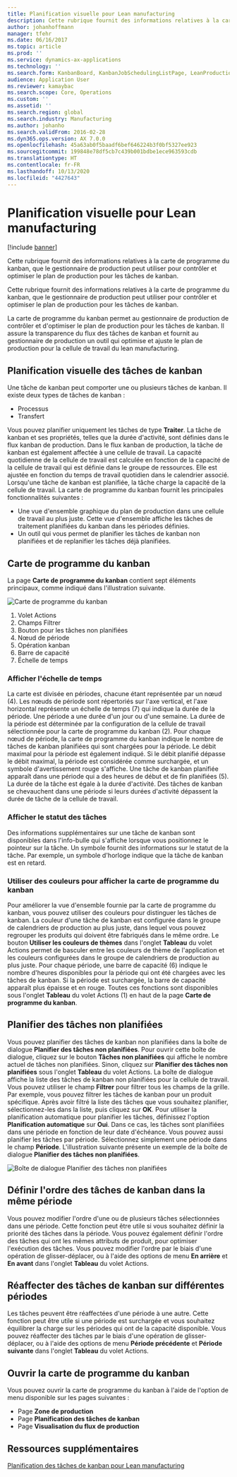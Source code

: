 ```yaml
---
title: Planification visuelle pour Lean manufacturing
description: Cette rubrique fournit des informations relatives à la carte de programme du kanban, que le gestionnaire de production peut utiliser pour contrôler et optimiser le plan de production pour les tâches de kanban.
author: johanhoffmann
manager: tfehr
ms.date: 06/16/2017
ms.topic: article
ms.prod: ''
ms.service: dynamics-ax-applications
ms.technology: ''
ms.search.form: KanbanBoard, KanbanJobSchedulingListPage, LeanProductionFlowVisualization, KanbanBoardUnplannedJobs
audience: Application User
ms.reviewer: kamaybac
ms.search.scope: Core, Operations
ms.custom: ''
ms.assetid: ''
ms.search.region: global
ms.search.industry: Manufacturing
ms.author: johanho
ms.search.validFrom: 2016-02-28
ms.dyn365.ops.version: AX 7.0.0
ms.openlocfilehash: 45a63ab0f5baadf6bef646224b3f0bf5327ee923
ms.sourcegitcommit: 199848e78df5cb7c439b001bdbe1ece963593cdb
ms.translationtype: HT
ms.contentlocale: fr-FR
ms.lasthandoff: 10/13/2020
ms.locfileid: "4427643"
---
```

# <a name="visual-scheduling-for-lean-manufacturing"></a>Planification visuelle pour Lean manufacturing

[!include [banner](../includes/banner.md)]

Cette rubrique fournit des informations relatives à la carte de programme du kanban, que le gestionnaire de production peut utiliser pour contrôler et optimiser le plan de production pour les tâches de kanban.

Cette rubrique fournit des informations relatives à la carte de programme du kanban, que le gestionnaire de production peut utiliser pour contrôler et optimiser le plan de production pour les tâches de kanban.

La carte de programme du kanban permet au gestionnaire de production de contrôler et d'optimiser le plan de production pour les tâches de kanban. Il assure la transparence du flux des tâches de kanban et fournit au gestionnaire de production un outil qui optimise et ajuste le plan de production pour la cellule de travail du lean manufacturing.

## <a name="visual-scheduling-of-kanban-jobs"></a>Planification visuelle des tâches de kanban
Une tâche de kanban peut comporter une ou plusieurs tâches de kanban. Il existe deux types de tâches de kanban :

-   Processus
-   Transfert

Vous pouvez planifier uniquement les tâches de type **Traiter**. La tâche de kanban et ses propriétés, telles que la durée d'activité, sont définies dans le flux kanban de production. Dans le flux kanban de production, la tâche de kanban est également affectée à une cellule de travail. La capacité quotidienne de la cellule de travail est calculée en fonction de la capacité de la cellule de travail qui est définie dans le groupe de ressources. Elle est ajustée en fonction du temps de travail quotidien dans le calendrier associé. Lorsqu'une tâche de kanban est planifiée, la tâche charge la capacité de la cellule de travail. La carte de programme du kanban fournit les principales fonctionnalités suivantes :

-   Une vue d'ensemble graphique du plan de production dans une cellule de travail au plus juste. Cette vue d'ensemble affiche les tâches de traitement planifiées du kanban dans les périodes définies.
-   Un outil qui vous permet de planifier les tâches de kanban non planifiées et de replanifier les tâches déjà planifiées.

## <a name="kanban-schedule-board"></a>Carte de programme du kanban
La page **Carte de programme du kanban** contient sept éléments principaux, comme indiqué dans l'illustration suivante. 

![Carte de programme du kanban](./media/kanban-schedule-board-1024x554.png)
1.  Volet Actions
2.  Champs Filtrer
3.  Bouton pour les tâches non planifiées
4.  Nœud de période
5.  Opération kanban
6.  Barre de capacité
7.  Échelle de temps

### <a name="view-the-time-scale"></a>Afficher l'échelle de temps

La carte est divisée en périodes, chacune étant représentée par un nœud (4). Les nœuds de période sont répertoriés sur l'axe vertical, et l'axe horizontal représente un échelle de temps (7) qui indique la durée de la période. Une période a une durée d'un jour ou d'une semaine. La durée de la période est déterminée par la configuration de la cellule de travail sélectionnée pour la carte de programme du kanban (2). Pour chaque nœud de période, la carte de programme du kanban indique le nombre de tâches de kanban planifiées qui sont chargées pour la période. Le débit maximal pour la période est également indiqué. Si le débit planifié dépasse le débit maximal, la période est considérée comme surchargée, et un symbole d'avertissement rouge s'affiche. Une tâche de kanban planifiée apparaît dans une période qui a des heures de début et de fin planifiées (5). La durée de la tâche est égale à la durée d'activité. Des tâches de kanban se chevauchent dans une période si leurs durées d'activité dépassent la durée de tâche de la cellule de travail.

### <a name="view-job-status"></a>Afficher le statut des tâches

Des informations supplémentaires sur une tâche de kanban sont disponibles dans l'info-bulle qui s'affiche lorsque vous positionnez le pointeur sur la tâche. Un symbole fournit des informations sur le statut de la tâche. Par exemple, un symbole d'horloge indique que la tâche de kanban est en retard.

### <a name="use-colors-to-view-the-kanban-schedule-board"></a>Utiliser des couleurs pour afficher la carte de programme du kanban

Pour améliorer la vue d'ensemble fournie par la carte de programme du kanban, vous pouvez utiliser des couleurs pour distinguer les tâches de kanban. La couleur d'une tâche de kanban est configurée dans le groupe de calendriers de production au plus juste, dans lequel vous pouvez regrouper les produits qui doivent être fabriqués dans le même ordre. Le bouton **Utiliser les couleurs de thèmes** dans l'onglet **Tableau** du volet Actions permet de basculer entre les couleurs de thème de l'application et les couleurs configurées dans le groupe de calendriers de production au plus juste. Pour chaque période, une barre de capacité (6) indique le nombre d'heures disponibles pour la période qui ont été chargées avec les tâches de kanban. Si la période est surchargée, la barre de capacité apparaît plus épaisse et en rouge. Toutes ces fonctions sont disponibles sous l'onglet **Tableau** du volet Actions (1) en haut de la page **Carte de programme du kanban**.

## <a name="plan-unplanned-jobs"></a>Planifier des tâches non planifiées
Vous pouvez planifier des tâches de kanban non planifiées dans la boîte de dialogue **Planifier des tâches non planifiées**. Pour ouvrir cette boîte de dialogue, cliquez sur le bouton **Tâches non planifiées** qui affiche le nombre actuel de tâches non planifiées. Sinon, cliquez sur **Planifier des tâches non planifiées** sous l'onglet **Tableau** du volet Actions. La boîte de dialogue affiche la liste des tâches de kanban non planifiées pour la cellule de travail. Vous pouvez utiliser le champ **Filtrer** pour filtrer tous les champs de la grille. Par exemple, vous pouvez filtrer les tâches de kanban pour un produit spécifique. Après avoir filtré la liste des tâches que vous souhaitez planifier, sélectionnez-les dans la liste, puis cliquez sur **OK**. Pour utiliser la planification automatique pour planifier les tâches, définissez l'option **Planification automatique** sur **Oui**. Dans ce cas, les tâches sont planifiées dans une période en fonction de leur date d'échéance. Vous pouvez aussi planifier les tâches par période. Sélectionnez simplement une période dans le champ **Période**. L'illustration suivante présente un exemple de la boîte de dialogue **Planifier des tâches non planifiées**. 

![Boîte de dialogue Planifier des tâches non planifiées](./media/plan-unplanned-jobs-1024x564.png)

## <a name="sequence-kanban-jobs-within-the-same-period"></a>Définir l'ordre des tâches de kanban dans la même période
Vous pouvez modifier l'ordre d'une ou de plusieurs tâches sélectionnées dans une période. Cette fonction peut être utile si vous souhaitez définir la priorité des tâches dans la période. Vous pouvez également définir l'ordre des tâches qui ont les mêmes attributs de produit, pour optimiser l'exécution des tâches. Vous pouvez modifier l'ordre par le biais d'une opération de glisser-déplacer, ou à l'aide des options de menu **En arrière** et **En avant** dans l'onglet **Tableau** du volet Actions.

## <a name="reassign-kanban-jobs-across-periods"></a>Réaffecter des tâches de kanban sur différentes périodes
Les tâches peuvent être réaffectées d'une période à une autre. Cette fonction peut être utile si une période est surchargée et vous souhaitez équilibrer la charge sur les périodes qui ont de la capacité disponible. Vous pouvez réaffecter des tâches par le biais d'une opération de glisser-déplacer, ou à l'aide des options de menu **Période précédente** et **Période suivante** dans l'onglet **Tableau** du volet Actions.

## <a name="open-the-kanban-schedule-board"></a>Ouvrir la carte de programme du kanban
Vous pouvez ouvrir la carte de programme du kanban à l'aide de l'option de menu disponible sur les pages suivantes :

-   Page **Zone de production**
-   Page **Planification des tâches de kanban**
-   Page **Visualisation du flux de production**


<a name="additional-resources"></a>Ressources supplémentaires
--------

[Planification des tâches de kanban pour Lean manufacturing](lean-manufacturing-kanban-job-scheduling.md)

